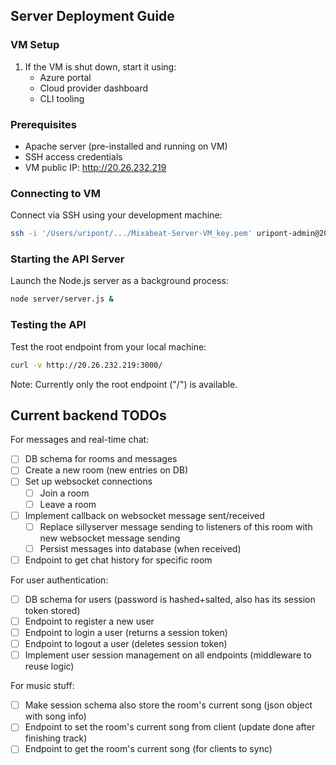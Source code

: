 ## Server Deployment Guide

### VM Setup
1. If the VM is shut down, start it using:
    - Azure portal
    - Cloud provider dashboard
    - CLI tooling

### Prerequisites
- Apache server (pre-installed and running on VM)
- SSH access credentials
- VM public IP: http://20.26.232.219

### Connecting to VM
Connect via SSH using your development machine:

```bash
ssh -i '/Users/uripont/.../Mixabeat-Server-VM_key.pem' uripont-admin@20.26.232.219
```

### Starting the API Server
Launch the Node.js server as a background process:

```bash
node server/server.js &
```

### Testing the API
Test the root endpoint from your local machine:

```bash
curl -v http://20.26.232.219:3000/
```

Note: Currently only the root endpoint ("/") is available.

## Current backend TODOs

For messages and real-time chat:
- [ ] DB schema for rooms and messages
- [ ] Create a new room (new entries on DB)
- [ ] Set up websocket connections
    - [ ] Join a room
    - [ ] Leave a room
- [ ] Implement callback on websocket message sent/received
    - [ ] Replace sillyserver message sending to listeners of this room with new websocket message sending
    - [ ] Persist messages into database (when received)
- [ ] Endpoint to get chat history for specific room

For user authentication:
- [ ] DB schema for users (password is hashed+salted, also has its session token stored)
- [ ] Endpoint to register a new user
- [ ] Endpoint to login a user (returns a session token)
- [ ] Endpoint to logout a user (deletes session token)
- [ ] Implement user session management on all endpoints (middleware to reuse logic)

For music stuff:
- [ ] Make session schema also store the room's current song (json object with song info)
- [ ] Endpoint to set the room's current song from client (update done after finishing track)
- [ ] Endpoint to get the room's current song (for clients to sync)